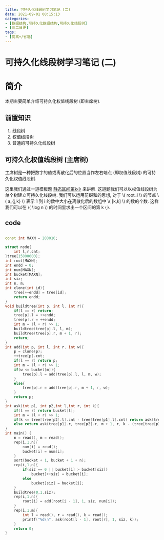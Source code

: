 ```yaml
---
title: 可持久化线段树学习笔记 (二)
date: 2021-09-01 00:15:13
categories: 
- [数据结构,可持久化数据结构,可持久化线段树]
- [高二日更]
tags:
- [提高+/省选]
---
```


<script type="text/javascript" src="http://cdn.mathjax.org/mathjax/latest/MathJax.js?config=default"></script>

# 可持久化线段树学习笔记 (二)

# 简介

本期主要简单介绍可持久化权值线段树 (即主席树).

## 前置知识

1. 线段树
2. 权值线段树
3. 普通的可持久化线段树

## 可持久化权值线段树 (主席树)

主席树是一种把数字的值或离散化后的位置当作左右端点 (即权值线段树) 的可持久化权值线段树.

这里我们通过一道模板题 [静态区间第k小](https://www.luogu.com.cn/problem/P3834) 来讲解. 这道题我们可以以权值线段树为单个树建立可持久化线段树. 我们可以运用前缀和的思想, 对于 \\( root_i \\) 的节点 \\( a_{j,k} \\) 表示 1 到 i 的数中大小在离散化后的数组中 \\( [k,k] \\) 的数的个数. 这样我们可以在 \\( \log n \\) 的时间里求出一个区间的第 k 小.

## code 

```cpp

const int MAXN = 200010;

struct node{
	int l,r,cnt;
}tree[15000000];
int root[MAXN];
int endd = 0;
int num[MAXN];
int bucket[MAXN];
int siz;
int n, m;
int clone(int id){
	tree[++endd] = tree[id];
	return endd;
}
void buildtree(int p, int l, int r){
	if(l == r) return;
	tree[p].l = ++endd;
	tree[p].r = ++endd;
	int m = (l + r) >> 1;
	buildtree(tree[p].l, l, m);
	buildtree(tree[p].r, m + 1, r);
	return;
}
int add(int p, int l, int r, int w){
	p = clone(p);
	++tree[p].cnt;
	if(l == r) return p;
	int m = (l + r) >> 1;
	if(w <= bucket[m]){
		tree[p].l = add(tree[p].l, l, m, w);
	}
	else{
		tree[p].r = add(tree[p].r, m + 1, r, w);
	}
	return p;
}
int ask(int p1, int p2,int l,int r, int k){
	if(l == r) return bucket[l];
	int m = (l + r) >> 1;
	if(k <= tree[tree[p2].l].cnt - tree[tree[p1].l].cnt) return ask(tree[p1].l, tree[p2].l, l, m, k);
	else return ask(tree[p1].r, tree[p2].r, m + 1, r, k - (tree[tree[p2].l].cnt - tree[tree[p1].l].cnt));
}
int main() {
	n = read(), m = read();
	rep(i,1,n){
		num[i] = read();
		bucket[i] = num[i];
	}
	sort(bucket + 1, bucket + 1 + n);
	rep(i,1,n){
		if(siz == 0 || bucket[i] > bucket[siz])
			bucket[++siz] = bucket[i];
		else 
			bucket[siz] = bucket[i];
	}
	buildtree(0,1,siz);
	rep(i,1,n){
		root[i] = add(root[i - 1], 1, siz, num[i]);
	}
	rep(i,1,m){
		int l = read(), r = read(), k = read();
		printf("%d\n", ask(root[l - 1], root[r], 1, siz, k));
	}
	return 0;
}

```
